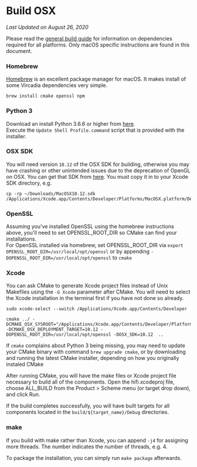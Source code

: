 # Build OSX

*Last Updated on August 26, 2020*

Please read the [general build guide](BUILD.md) for information on dependencies required for all platforms. Only macOS specific instructions are found in this document.

### Homebrew

[Homebrew](https://brew.sh/) is an excellent package manager for macOS. It makes install of some Vircadia dependencies very simple.

    brew install cmake openssl npm

### Python 3

Download an install Python 3.6.6 or higher from [here](https://www.python.org/downloads/).  
Execute the `Update Shell Profile.command` script that is provided with the installer.

### OSX SDK

You will need version `10.12` of the OSX SDK for building, otherwise you may have crashing or other unintended issues due to the deprecation of OpenGL on OSX. You can get that SDK from [here](https://github.com/phracker/MacOSX-SDKs). You must copy it in to your Xcode SDK directory, e.g.

    cp -rp ~/Downloads/MacOSX10.12.sdk /Applications/Xcode.app/Contents/Developer/Platforms/MacOSX.platform/Developer/SDKs/

### OpenSSL

Assuming you've installed OpenSSL using the homebrew instructions above, you'll need to set OPENSSL_ROOT_DIR so CMake can find your installations.  
For OpenSSL installed via homebrew, set OPENSSL_ROOT_DIR via
    `export OPENSSL_ROOT_DIR=/usr/local/opt/openssl`
    or by appending `-DOPENSSL_ROOT_DIR=/usr/local/opt/openssl` to `cmake`

### Xcode

You can ask CMake to generate Xcode project files instead of Unix Makefiles using the `-G Xcode` parameter after CMake. You will need to select the Xcode installation in the terminal first if you have not done so already.
    
    sudo xcode-select --switch /Applications/Xcode.app/Contents/Developer
    
    cmake ../ -DCMAKE_OSX_SYSROOT="/Applications/Xcode.app/Contents/Developer/Platforms/MacOSX.platform/Developer/SDKs/MacOSX10.12.sdk" -DCMAKE_OSX_DEPLOYMENT_TARGET=10.12 -DOPENSSL_ROOT_DIR=/usr/local/opt/openssl -DOSX_SDK=10.12  ..

If `cmake` complains about Python 3 being missing, you may need to update your CMake binary with command `brew upgrade cmake`, or by downloading and running the latest CMake installer, depending on how you originally instaled CMake 

After running CMake, you will have the make files or Xcode project file necessary to build all of the components. Open the hifi.xcodeproj file, choose ALL_BUILD from the Product > Scheme menu (or target drop down), and click Run.

If the build completes successfully, you will have built targets for all components located in the `build/${target_name}/Debug` directories.

### make

If you build with make rather than Xcode, you can append `-j4` for assigning more threads. The number indicates the number of threads, e.g. 4.

To package the installation, you can simply run `make package` afterwards.
